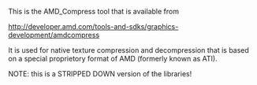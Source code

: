 This is the AMD_Compress tool that is available from 

http://developer.amd.com/tools-and-sdks/graphics-development/amdcompress

It is used for native texture compression and decompression that is based on
a special proprietory format of AMD (formerly known as ATI).

NOTE: this is a STRIPPED DOWN version of the libraries!